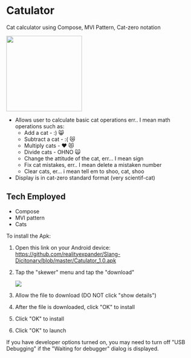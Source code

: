 # Catulator
Cat calculator using Compose, MVI Pattern, Cat-zero notation

[<img src="https://user-images.githubusercontent.com/5157474/172242584-7a8d6cc1-1c74-47e1-b316-82fa8b03c27d.png" width="200"/>](https://user-images.githubusercontent.com/5157474/172242584-7a8d6cc1-1c74-47e1-b316-82fa8b03c27d.png)


- Allows user to calculate basic cat operations err.. I mean math operations such as:
  - Add a cat - :) 😸
  - Subtract a cat - :( 😿
  - Multiply cats - ❤️ 😻
  - Divide cats - OHNO 🙀
  - Change the attitude of the cat, err... I mean sign
  - Fix cat mistakes, err.. I mean delete a mistaken number
  - Clear cats, er... i mean tell em to shoo, cat, shoo
- Display is in cat-zero standard format (very scientif-cat)

## Tech Employed
- Compose
- MVI pattern
- Cats

To install the Apk:

1. Open this link on your Android device:
   https://github.com/realityexpander/Slang-Dicitonary/blob/master/Catulator_1.0.apk
2. Tap the "skewer" menu and tap the "download"

   [![](https://user-images.githubusercontent.com/5157474/147434050-57102a30-af32-46ed-a90b-d94e0c4a4f35.jpg)]()
3. Allow the file to download (DO NOT click "show details")
4. After the file is downloaded, click "OK" to install
5. Click "OK" to install
6. Click "OK" to launch

If you have developer options turned on, you may need to turn off "USB Debugging" if the "Waiting for debugger" dialog is displayed.
